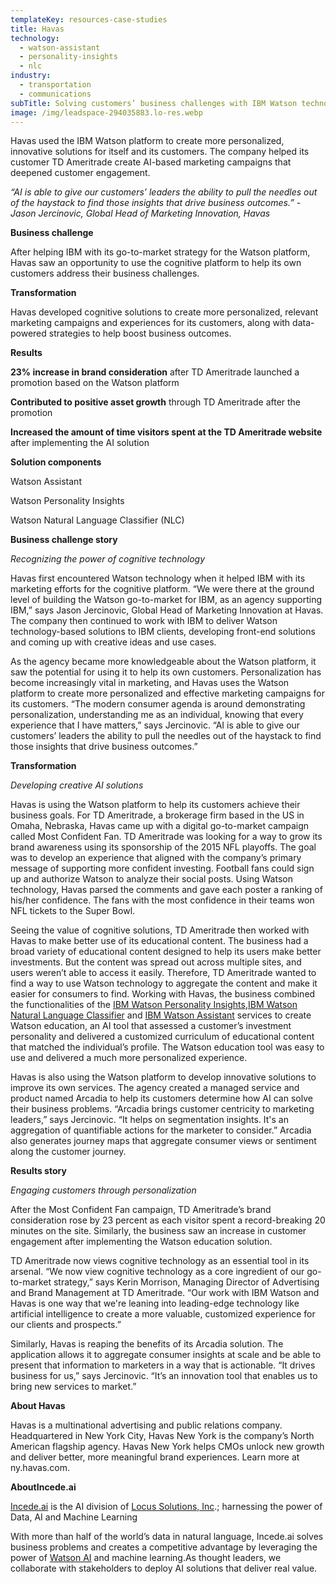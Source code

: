 ```yaml
---
templateKey: resources-case-studies
title: Havas
technology:
  - watson-assistant
  - personality-insights
  - nlc
industry:
  - transportation
  - communications
subTitle: Solving customers’ business challenges with IBM Watson technology
image: /img/leadspace-294035883.lo-res.webp
---
```

Havas used the IBM Watson platform to create more personalized, innovative solutions for itself and its customers. The company helped its customer TD Ameritrade create AI-based marketing campaigns that deepened customer engagement.

*“AI is able to give our customers’ leaders the ability to pull the needles out of the haystack to find those insights that drive business outcomes.” - Jason Jercinovic, Global Head of Marketing Innovation, Havas*



**Business challenge**

After helping IBM with its go-to-market strategy for the Watson platform, Havas saw an opportunity to use the cognitive platform to help its own customers address their business challenges.



**Transformation**

Havas developed cognitive solutions to create more personalized, relevant marketing campaigns and experiences for its customers, along with data-powered strategies to help boost business outcomes.



**Results**

**23% increase in brand consideration** after TD Ameritrade launched a promotion based on the Watson platform

**Contributed to positive asset growth** through TD Ameritrade after the promotion

**Increased the amount of time visitors spent at the TD Ameritrade website** after implementing the AI solution



**Solution components**

Watson Assistant

Watson Personality Insights

Watson Natural Language Classifier (NLC)



**Business challenge story**

*Recognizing the power of cognitive technology*

Havas first encountered Watson technology when it helped IBM with its marketing efforts for the cognitive platform. “We were there at the ground level of building the Watson go-to-market for IBM, as an agency supporting IBM,” says Jason Jercinovic, Global Head of Marketing Innovation at Havas. The company then continued to work with IBM to deliver Watson technology-based solutions to IBM clients, developing front-end solutions and coming up with creative ideas and use cases.

As the agency became more knowledgeable about the Watson platform, it saw the potential for using it to help its own customers. Personalization has become increasingly vital in marketing, and Havas uses the Watson platform to create more personalized and effective marketing campaigns for its customers. “The modern consumer agenda is around demonstrating personalization, understanding me as an individual, knowing that every experience that I have matters,” says Jercinovic. “AI is able to give our customers’ leaders the ability to pull the needles out of the haystack to find those insights that drive business outcomes.”



**Transformation**

*Developing creative AI solutions*

Havas is using the Watson platform to help its customers achieve their business goals. For TD Ameritrade, a brokerage firm based in the US in Omaha, Nebraska, Havas came up with a digital go-to-market campaign called Most Confident Fan. TD Ameritrade was looking for a way to grow its brand awareness using its sponsorship of the 2015 NFL playoffs. The goal was to develop an experience that aligned with the company’s primary message of supporting more confident investing. Football fans could sign up and authorize Watson to analyze their social posts. Using Watson technology, Havas parsed the comments and gave each poster a ranking of his/her confidence. The fans with the most confidence in their teams won NFL tickets to the Super Bowl.



Seeing the value of cognitive solutions, TD Ameritrade then worked with Havas to make better use of its educational content. The business had a broad variety of educational content designed to help its users make better investments. But the content was spread out across multiple sites, and users weren’t able to access it easily. Therefore, TD Ameritrade wanted to find a way to use Watson technology to aggregate the content and make it easier for consumers to find. Working with Havas, the business combined the functionalities of the [IBM Watson Personality Insights](https://www.ibm.com/watson/services/personality-insights/),[IBM Watson Natural Language Classifier](https://www.ibm.com/watson/services/natural-language-classifier/) and [IBM Watson Assistant](https://www.ibm.com/cloud/watson-assistant-2/) services to create Watson education, an AI tool that assessed a customer’s investment personality and delivered a customized curriculum of educational content that matched the individual’s profile. The Watson education tool was easy to use and delivered a much more personalized experience.



Havas is also using the Watson platform to develop innovative solutions to improve its own services. The agency created a managed service and product named Arcadia to help its customers determine how AI can solve their business problems. “Arcadia brings customer centricity to marketing leaders,” says Jercinovic. “It helps on segmentation insights. It's an aggregation of quantifiable actions for the marketer to consider.” Arcadia also generates journey maps that aggregate consumer views or sentiment along the customer journey.



**Results story**

*Engaging customers through personalization*

After the Most Confident Fan campaign, TD Ameritrade’s brand consideration rose by 23 percent as each visitor spent a record-breaking 20 minutes on the site. Similarly, the business saw an increase in customer engagement after implementing the Watson education solution.



TD Ameritrade now views cognitive technology as an essential tool in its arsenal. “We now view cognitive technology as a core ingredient of our go-to-market strategy,” says Kerin Morrison, Managing Director of Advertising and Brand Management at TD Ameritrade. “Our work with IBM Watson and Havas is one way that we're leaning into leading-edge technology like artificial intelligence to create a more valuable, customized experience for our clients and prospects.”



Similarly, Havas is reaping the benefits of its Arcadia solution. The application allows it to aggregate consumer insights at scale and be able to present that information to marketers in a way that is actionable. “It drives business for us,” says Jercinovic. “It’s an innovation tool that enables us to bring new services to market.”



**About Havas**

Havas is a multinational advertising and public relations company. Headquartered in New York City, Havas New York is the company’s North American flagship agency. Havas New York helps CMOs unlock new growth and deliver better, more meaningful brand experiences. Learn more at ny.havas.com.



**AboutIncede.ai**

[Incede.ai](https://www.incede.ai) is the AI division of [Locus Solutions, Inc](http://www.locussolutions.com).; harnessing the power of Data, AI and Machine Learning

With more than half of the world’s data in natural language, Incede.ai solves business problems and creates a competitive advantage by leveraging the power of [Watson AI](https://www.ibm.com/watson) and machine learning.As thought leaders, we collaborate with stakeholders to deploy AI solutions that deliver real value.
